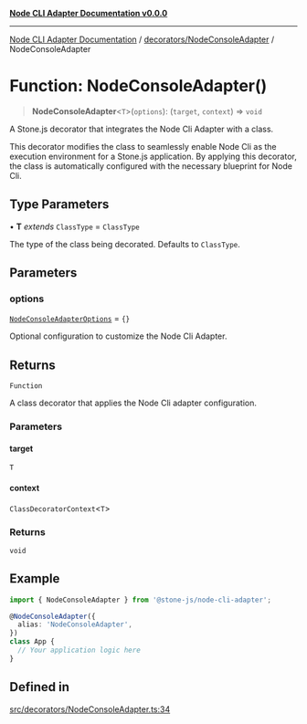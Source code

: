 [**Node CLI Adapter Documentation v0.0.0**](../../../README.md)

***

[Node CLI Adapter Documentation](../../../modules.md) / [decorators/NodeConsoleAdapter](../README.md) / NodeConsoleAdapter

# Function: NodeConsoleAdapter()

> **NodeConsoleAdapter**\<`T`\>(`options`): (`target`, `context`) => `void`

A Stone.js decorator that integrates the Node Cli Adapter with a class.

This decorator modifies the class to seamlessly enable Node Cli as the
execution environment for a Stone.js application. By applying this decorator,
the class is automatically configured with the necessary blueprint for Node Cli.

## Type Parameters

• **T** *extends* `ClassType` = `ClassType`

The type of the class being decorated. Defaults to `ClassType`.

## Parameters

### options

[`NodeConsoleAdapterOptions`](../interfaces/NodeConsoleAdapterOptions.md) = `{}`

Optional configuration to customize the Node Cli Adapter.

## Returns

`Function`

A class decorator that applies the Node Cli adapter configuration.

### Parameters

#### target

`T`

#### context

`ClassDecoratorContext`\<`T`\>

### Returns

`void`

## Example

```typescript
import { NodeConsoleAdapter } from '@stone-js/node-cli-adapter';

@NodeConsoleAdapter({
  alias: 'NodeConsoleAdapter',
})
class App {
  // Your application logic here
}
```

## Defined in

[src/decorators/NodeConsoleAdapter.ts:34](https://github.com/stonemjs/node-cli-adapter/blob/51fcc01bbd0eb589538cce80e62e720559e5481a/src/decorators/NodeConsoleAdapter.ts#L34)
